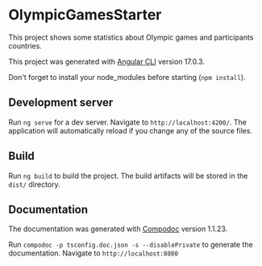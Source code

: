 # OlympicGamesStarter

This project shows some statistics about Olympic games and participants countries.

This project was generated with [Angular CLI](https://github.com/angular/angular-cli) version 17.0.3.

Don't forget to install your node_modules before starting (`npm install`).

## Development server

Run `ng serve` for a dev server. Navigate to `http://localhost:4200/`. The application will automatically reload if you change any of the source files.

## Build

Run `ng build` to build the project. The build artifacts will be stored in the `dist/` directory.

## Documentation

The documentation was generated with [Compodoc](https://compodoc.app/) version 1.1.23.

Run `compodoc -p tsconfig.doc.json -s --disablePrivate` to generate the documentation. Navigate to `http://localhost:8080`

